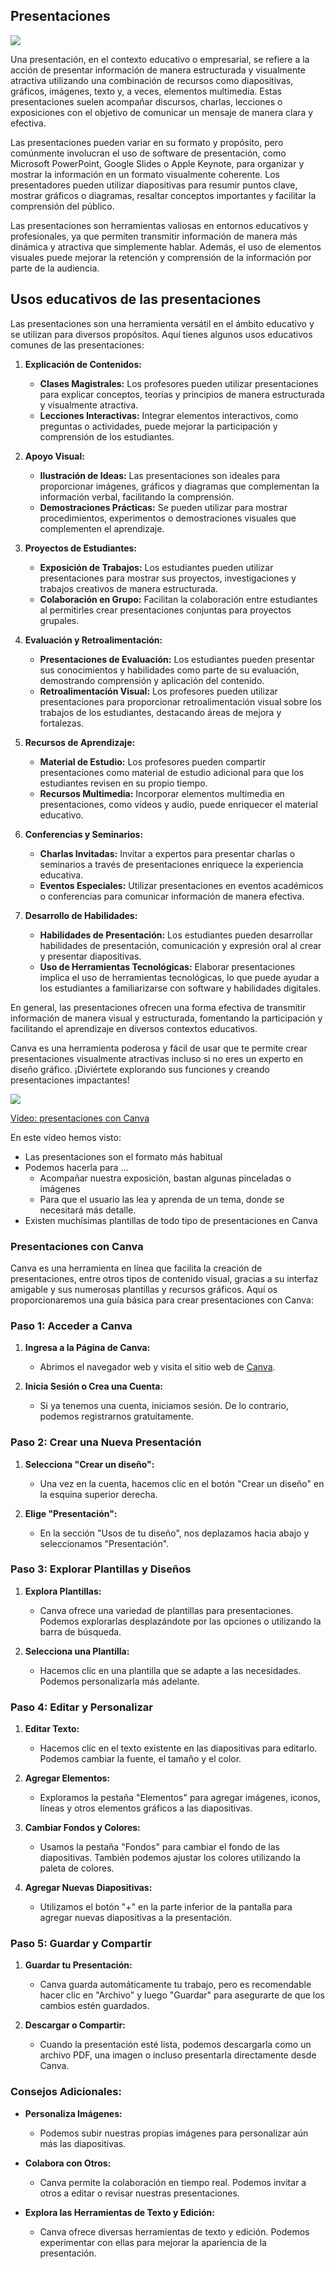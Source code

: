 ## Presentaciones

![](https://raw.githubusercontent.com/javacasm/Iniciacion-Herramientas-Digitales-Aula/main/images/icono-presentaciones.png)

Una presentación, en el contexto educativo o empresarial, se refiere a la acción de presentar información de manera estructurada y visualmente atractiva utilizando una combinación de recursos como diapositivas, gráficos, imágenes, texto y, a veces, elementos multimedia. Estas presentaciones suelen acompañar discursos, charlas, lecciones o exposiciones con el objetivo de comunicar un mensaje de manera clara y efectiva.

Las presentaciones pueden variar en su formato y propósito, pero comúnmente involucran el uso de software de presentación, como Microsoft PowerPoint, Google Slides o Apple Keynote, para organizar y mostrar la información en un formato visualmente coherente. Los presentadores pueden utilizar diapositivas para resumir puntos clave, mostrar gráficos o diagramas, resaltar conceptos importantes y facilitar la comprensión del público.

Las presentaciones son herramientas valiosas en entornos educativos y profesionales, ya que permiten transmitir información de manera más dinámica y atractiva que simplemente hablar. Además, el uso de elementos visuales puede mejorar la retención y comprensión de la información por parte de la audiencia.

## Usos educativos de las presentaciones

Las presentaciones son una herramienta versátil en el ámbito educativo y se utilizan para diversos propósitos. Aquí tienes algunos usos educativos comunes de las presentaciones:

1. **Explicación de Contenidos:**
   - **Clases Magistrales:** Los profesores pueden utilizar presentaciones para explicar conceptos, teorías y principios de manera estructurada y visualmente atractiva.
   - **Lecciones Interactivas:** Integrar elementos interactivos, como preguntas o actividades, puede mejorar la participación y comprensión de los estudiantes.

2. **Apoyo Visual:**
   - **Ilustración de Ideas:** Las presentaciones son ideales para proporcionar imágenes, gráficos y diagramas que complementan la información verbal, facilitando la comprensión.
   - **Demostraciones Prácticas:** Se pueden utilizar para mostrar procedimientos, experimentos o demostraciones visuales que complementen el aprendizaje.

3. **Proyectos de Estudiantes:**
   - **Exposición de Trabajos:** Los estudiantes pueden utilizar presentaciones para mostrar sus proyectos, investigaciones y trabajos creativos de manera estructurada.
   - **Colaboración en Grupo:** Facilitan la colaboración entre estudiantes al permitirles crear presentaciones conjuntas para proyectos grupales.

4. **Evaluación y Retroalimentación:**
   - **Presentaciones de Evaluación:** Los estudiantes pueden presentar sus conocimientos y habilidades como parte de su evaluación, demostrando comprensión y aplicación del contenido.
   - **Retroalimentación Visual:** Los profesores pueden utilizar presentaciones para proporcionar retroalimentación visual sobre los trabajos de los estudiantes, destacando áreas de mejora y fortalezas.

5. **Recursos de Aprendizaje:**
   - **Material de Estudio:** Los profesores pueden compartir presentaciones como material de estudio adicional para que los estudiantes revisen en su propio tiempo.
   - **Recursos Multimedia:** Incorporar elementos multimedia en presentaciones, como vídeos y audio, puede enriquecer el material educativo.

6. **Conferencias y Seminarios:**
   - **Charlas Invitadas:** Invitar a expertos para presentar charlas o seminarios a través de presentaciones enriquece la experiencia educativa.
   - **Eventos Especiales:** Utilizar presentaciones en eventos académicos o conferencias para comunicar información de manera efectiva.

7. **Desarrollo de Habilidades:**
   - **Habilidades de Presentación:** Los estudiantes pueden desarrollar habilidades de presentación, comunicación y expresión oral al crear y presentar diapositivas.
   - **Uso de Herramientas Tecnológicas:** Elaborar presentaciones implica el uso de herramientas tecnológicas, lo que puede ayudar a los estudiantes a familiarizarse con software y habilidades digitales.

En general, las presentaciones ofrecen una forma efectiva de transmitir información de manera visual y estructurada, fomentando la participación y facilitando el aprendizaje en diversos contextos educativos.

Canva es una herramienta poderosa y fácil de usar que te permite crear presentaciones visualmente atractivas incluso si no eres un experto en diseño gráfico. ¡Diviértete explorando sus funciones y creando presentaciones impactantes!

[![](https://raw.githubusercontent.com/javacasm/Iniciacion-Herramientas-Digitales-Aula/main/images/portada-2.3.1.Presentaciones.png)](https://drive.google.com/file/d/1WplgJZnGR1bZhUle6Wegz9irfntAhq3H/view?usp=sharing)

[Vídeo: presentaciones con Canva](https://drive.google.com/file/d/1WplgJZnGR1bZhUle6Wegz9irfntAhq3H/view?usp=sharing)

En este vídeo hemos visto:

* Las presentaciones son el formato más habitual
* Podemos hacerla para ...
   - Acompañar nuestra exposición, bastan algunas pinceladas o imágenes 
   - Para que el usuario las lea y aprenda de un tema, donde se necesitará más detalle.
* Existen muchísimas plantillas de todo tipo de presentaciones en Canva

### Presentaciones con Canva

Canva es una herramienta en línea que facilita la creación de presentaciones, entre otros tipos de contenido visual, gracias a su interfaz amigable y sus numerosas plantillas y recursos gráficos. Aquí os proporcionaremos una guía básica para crear presentaciones con Canva:

### Paso 1: Acceder a Canva

1. **Ingresa a la Página de Canva:**
   - Abrimos el navegador web y visita el sitio web de [Canva](https://www.canva.com/).

2. **Inicia Sesión o Crea una Cuenta:**
   - Si ya tenemos una cuenta, iniciamos sesión. De lo contrario, podemos registrarnos gratuitamente.

### Paso 2: Crear una Nueva Presentación

1. **Selecciona "Crear un diseño":**
   - Una vez en la cuenta, hacemos clic en el botón "Crear un diseño" en la esquina superior derecha.

2. **Elige "Presentación":**
   - En la sección "Usos de tu diseño", nos deplazamos hacia abajo y seleccionamos "Presentación".

### Paso 3: Explorar Plantillas y Diseños

1. **Explora Plantillas:**
   - Canva ofrece una variedad de plantillas para presentaciones. Podemos explorarlas desplazándote por las opciones o utilizando la barra de búsqueda.

2. **Selecciona una Plantilla:**
   - Hacemos clic en una plantilla que se adapte a las necesidades. Podemos personalizarla más adelante.

### Paso 4: Editar y Personalizar

1. **Editar Texto:**
   - Hacemos clic en el texto existente en las diapositivas para editarlo. Podemos cambiar la fuente, el tamaño y el color.

2. **Agregar Elementos:**
   - Exploramos la pestaña "Elementos" para agregar imágenes, iconos, líneas y otros elementos gráficos a las diapositivas.

3. **Cambiar Fondos y Colores:**
   - Usamos la pestaña "Fondos" para cambiar el fondo de las diapositivas. También podemos ajustar los colores utilizando la paleta de colores.

4. **Agregar Nuevas Diapositivas:**
   - Utilizamos el botón "+" en la parte inferior de la pantalla para agregar nuevas diapositivas a la presentación.

### Paso 5: Guardar y Compartir

1. **Guardar tu Presentación:**
   - Canva guarda automáticamente tu trabajo, pero es recomendable hacer clic en "Archivo" y luego "Guardar" para asegurarte de que los cambios estén guardados.

2. **Descargar o Compartir:**
   - Cuando la presentación esté lista, podemos descargarla como un archivo PDF, una imagen o incluso presentarla directamente desde Canva.

### Consejos Adicionales:

- **Personaliza Imágenes:**
  - Podemos subir nuestras propias imágenes para personalizar aún más las diapositivas.

- **Colabora con Otros:**
  - Canva permite la colaboración en tiempo real. Podemos invitar a otros a editar o revisar nuestras presentaciones.

- **Explora las Herramientas de Texto y Edición:**
  - Canva ofrece diversas herramientas de texto y edición. Podemos experimentar con ellas para mejorar la apariencia de la presentación.


